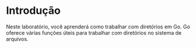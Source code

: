 # Introdução

Neste laboratório, você aprenderá como trabalhar com diretórios em Go. Go oferece várias funções úteis para trabalhar com diretórios no sistema de arquivos.
